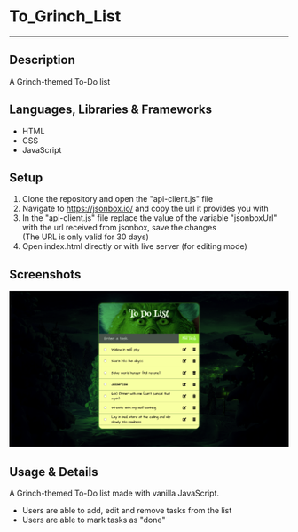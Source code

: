 # To_Grinch_List
---


## Description 
A Grinch-themed To-Do list 


## Languages, Libraries & Frameworks
* HTML 
* CSS
* JavaScript


## Setup 
1. Clone the repository and open the "api-client.js" file 
2. Navigate to https://jsonbox.io/ and copy the url it provides you with 
3. In the "api-client.js" file replace the value of the variable "jsonboxUrl" with the url received from jsonbox, save the changes  
   (The URL is only valid for 30 days)
4. Open index.html directly or with live server (for editing mode)


## Screenshots
![alt text](https://github.com/NTielman/To_Grinch_List/blob/main/to_grinch_list_preview.png "ToDo list Preview image")


## Usage & Details 
A Grinch-themed To-Do list made with vanilla JavaScript. 
* Users are able to add, edit and remove tasks from the list
* Users are able to mark tasks as "done"
